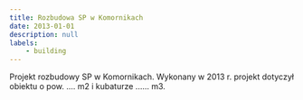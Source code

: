 ```yaml
---
title: Rozbudowa SP w Komornikach
date: 2013-01-01
description: null
labels:
    - building
---
```


Projekt rozbudowy SP w Komornikach.
Wykonany w 2013 r. projekt dotyczył obiektu o pow. .... m2 i kubaturze ...... m3.
